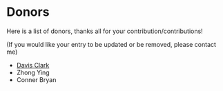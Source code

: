 # Donors

Here is a list of donors, thanks all for your contribution/contributions!

(If you would like your entry to be updated or be removed, please contact me)

* [Davis Clark](https://github.com/jdc0589)
* Zhong Ying
* Conner Bryan
